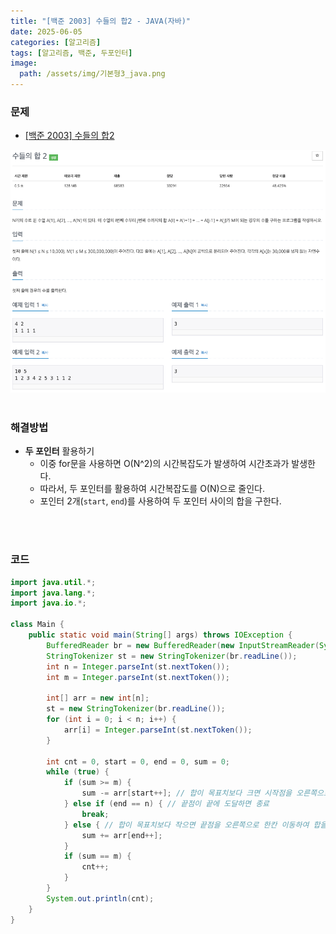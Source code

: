 ```yaml
---
title: "[백준 2003] 수들의 합2 - JAVA(자바)"
date: 2025-06-05
categories: [알고리즘]
tags: [알고리즘, 백준, 두포인터]
image:
  path: /assets/img/기본형3_java.png
---
```


### 문제

- [[백준 2003] 수들의 합2](https://www.acmicpc.net/problem/2003)

![img](/assets/img/algorithm/백준2003.png)
<br /><br />

### 해결방법
- **두 포인터** 활용하기
  - 이중 for문을 사용하면 O(N^2)의 시간복잡도가 발생하여 시간초과가 발생한다.
  - 따라서, 두 포인터를 활용하여 시간복잡도를 O(N)으로 줄인다.
  - 포인터 2개(`start`, `end`)를 사용하여 두 포인터 사이의 합을 구한다.

  
<br /><br />

### 코드

```java
import java.util.*;
import java.lang.*;
import java.io.*;

class Main {
    public static void main(String[] args) throws IOException {
        BufferedReader br = new BufferedReader(new InputStreamReader(System.in));
        StringTokenizer st = new StringTokenizer(br.readLine());
        int n = Integer.parseInt(st.nextToken());
        int m = Integer.parseInt(st.nextToken());

        int[] arr = new int[n];
        st = new StringTokenizer(br.readLine());
        for (int i = 0; i < n; i++) {
            arr[i] = Integer.parseInt(st.nextToken());
        }

        int cnt = 0, start = 0, end = 0, sum = 0;
        while (true) {
            if (sum >= m) {
                sum -= arr[start++]; // 합이 목표치보다 크면 시작점을 오른쪽으로 한칸 이동하여 합을 줄임
            } else if (end == n) { // 끝점이 끝에 도달하면 종료
                break;
            } else { // 합이 목표치보다 작으면 끝점을 오른쪽으로 한칸 이동하여 합을 늘림
                sum += arr[end++];
            }
            if (sum == m) {
                cnt++;
            }
        }
        System.out.println(cnt);
    }
}
```
 
